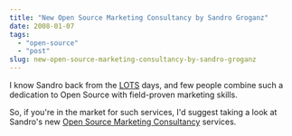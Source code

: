 ```yaml
---
title: "New Open Source Marketing Consultancy by Sandro Groganz"
date: 2008-01-07
tags: 
  - "open-source"
  - "post"
slug: new-open-source-marketing-consultancy-by-sandro-groganz
---
```


I know Sandro back from the [LOTS](http://lots.openexpo.ch/2005/) days, and few people combine such a dedication to Open Source with field-proven marketing skills.

So, if you're in the market for such services, I'd suggest taking a look at Sandro's new [Open Source Marketing Consultancy](http://sandro.groganz.com/weblog/2008/01/02/starting-open-source-marketing-consultancy/) services.
